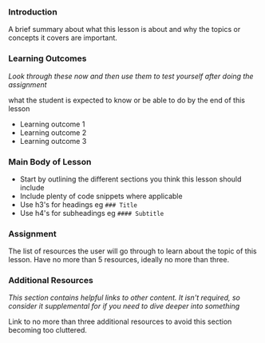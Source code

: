 ### Introduction
A brief summary about what this lesson is about and why the topics or concepts it covers are important.

### Learning Outcomes
*Look through these now and then use them to test yourself after doing the assignment*

what the student is expected to know or be able to do by the end of this lesson

* Learning outcome 1
* Learning outcome 2
* Learning outcome 3

### Main Body of Lesson

* Start by outlining the different sections you think this lesson should include
* Include plenty of code snippets where applicable
* Use h3's for headings eg `### Title`
* Use h4's for subheadings eg `#### Subtitle`

### Assignment
The list of resources the user will go through to learn about the topic of this lesson. Have no more than 5 resources, ideally no more than three.

### Additional Resources
*This section contains helpful links to other content. It isn't required, so consider it supplemental for if you need to dive deeper into something*

Link to no more than three additional resources to avoid this section becoming too cluttered.
